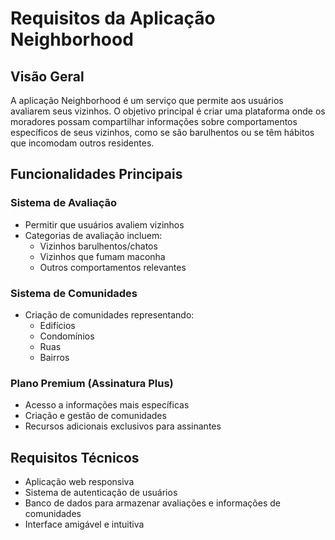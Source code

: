 # Requisitos da Aplicação Neighborhood

## Visão Geral
A aplicação Neighborhood é um serviço que permite aos usuários avaliarem seus vizinhos. O objetivo principal é criar uma plataforma onde os moradores possam compartilhar informações sobre comportamentos específicos de seus vizinhos, como se são barulhentos ou se têm hábitos que incomodam outros residentes.

## Funcionalidades Principais

### Sistema de Avaliação
- Permitir que usuários avaliem vizinhos
- Categorias de avaliação incluem:
  - Vizinhos barulhentos/chatos
  - Vizinhos que fumam maconha
  - Outros comportamentos relevantes

### Sistema de Comunidades
- Criação de comunidades representando:
  - Edifícios
  - Condomínios
  - Ruas
  - Bairros

### Plano Premium (Assinatura Plus)
- Acesso a informações mais específicas
- Criação e gestão de comunidades
- Recursos adicionais exclusivos para assinantes

## Requisitos Técnicos
- Aplicação web responsiva
- Sistema de autenticação de usuários
- Banco de dados para armazenar avaliações e informações de comunidades
- Interface amigável e intuitiva
